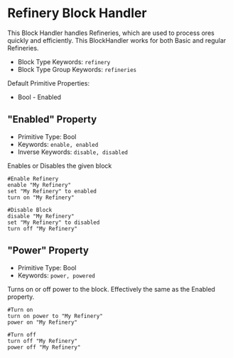 ﻿# Refinery Block Handler
This Block Handler handles Refineries, which are used to process ores quickly and efficiently.  This BlockHandler works for both Basic and regular Refineries.

* Block Type Keywords: ```refinery```
* Block Type Group Keywords: ```refineries```

Default Primitive Properties:
* Bool - Enabled

## "Enabled" Property
* Primitive Type: Bool
* Keywords: ```enable, enabled```
* Inverse Keywords: ```disable, disabled```

Enables or Disables the given block

```
#Enable Refinery
enable "My Refinery"
set "My Refinery" to enabled
turn on "My Refinery"

#Disable Block
disable "My Refinery"
set "My Refinery" to disabled
turn off "My Refinery"
```

## "Power" Property
* Primitive Type: Bool
* Keywords: ```power, powered```

Turns on or off power to the block.  Effectively the same as the Enabled property.

```
#Turn on
turn on power to "My Refinery"
power on "My Refinery"

#Turn off
turn off "My Refinery"
power off "My Refinery"
```
